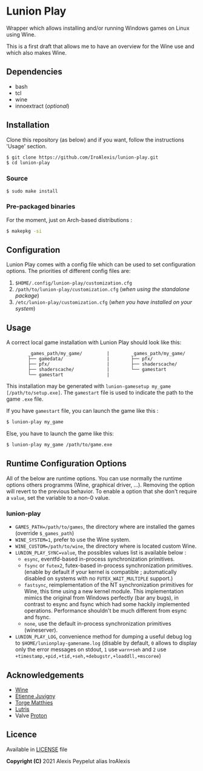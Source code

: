 # Lunion Play

Wrapper which allows installing and/or running Windows games on Linux using Wine.

This is a first draft that allows me to have an overview for the Wine use and which also makes Wine.



## Dependencies
* bash
* tcl
* wine
* innoextract (*optional*)



## Installation
Clone this repository (as below) and if you want, follow the instructions 'Usage' section.
```bash
$ git clone https://github.com/IroAlexis/lunion-play.git
$ cd lunion-play
```

### Source
```bash
$ sudo make install
```

### Pre-packaged binaries
For the moment, just on Arch-based distributions :
```bash
$ makepkg -si
```



## Configuration
Lunion Play comes with a config file which can be used to set configuration options. The priorities of different config files are:
1. `$HOME/.config/lunion-play/customization.cfg`
2. `/path/to/lunion-play/customization.cfg` (*when using the standalone package*)
3. `/etc/lunion-play/customization.cfg` (*when you have installed on your system*)


## Usage
A correct local game installation with Lunion Play should look like this:
```
        _games_path/my_game/         |        _games_path/my_game/
        ├── gamedata/                |        ├── pfx/
        ├── pfx/                     |        ├── shaderscache/
        ├── shaderscache/            |        └── gamestart
        └── gamestart                |
```
This installation may be generated with `lunion-gamesetup my_game [/path/to/setup.exe]`. The `gamestart` file is used to indicate the path to the game `.exe` file.

If you have `gamestart` file, you can launch the game like this :
```bash
$ lunion-play my_game
```
Else, you have to launch the game like this: 
```bash
$ lunion-play my_game /path/to/game.exe
```



## Runtime Configuration Options
All of the below are runtime options. You can use normally the runtime options others programms (Wine, graphical driver, ...). Removing the option will revert to the previous behavior.
To enable a option that she don't require a `value`, set the variable to a non-0 value.
### lunion-play
* `GAMES_PATH=/path/to/games`, the directory where are installed the games (override `$_games_path`)
* `WINE_SYSTEM=1`, prefer to use the Wine system.
* `WINE_CUSTOM=/path/to/wine`, the directory where is located custom Wine.
* `LUNION_PLAY_SYNC=value`, the possibles values list is available below :
  * `esync`, eventfd-based in-process synchronization primitives.
  * `fsync` or `futex2`, futex-based in-process synchronization primitives. (enable by default if your kernel is compatible ; automatically disabled on systems with no `FUTEX_WAIT_MULTIPLE` support.)
  * `fastsync`, reimplementation of the NT synchronization primitives for Wine, this time using a new kernel module. This implementation mimics the original from Windows perfectly (bar any bugs), in contrast to esync and fsync which had some hackily implemented operations. Performance shouldn't be much different from esync and fsync.
  * `none`, use the default in-process synchronization primitives (wineserver).
* `LUNION_PLAY_LOG`, convenience method for dumping a useful debug log to `$HOME/lunionplay-gamename.log` (disable by default, `0` allows to display only the error messages on stdout, `1` use `warn+seh` and `2` use `+timestamp,+pid,+tid,+seh,+debugstr,+loaddll,+mscoree`)



## Acknowledgements
* [Wine](https://winehq.org)
* [Etienne Juvigny](https://github.com/Tk-Glitch)
* [Torge Matthies ](https://github.com/openglfreak)
* [Lutris](https://github.com/lutris)
* Valve [Proton](https://github.com/ValveSoftware/Proton)



## Licence
Available in [LICENSE](LICENSE) file<br>

**Copyright (C)** 2021 Alexis Peypelut alias IroAlexis
